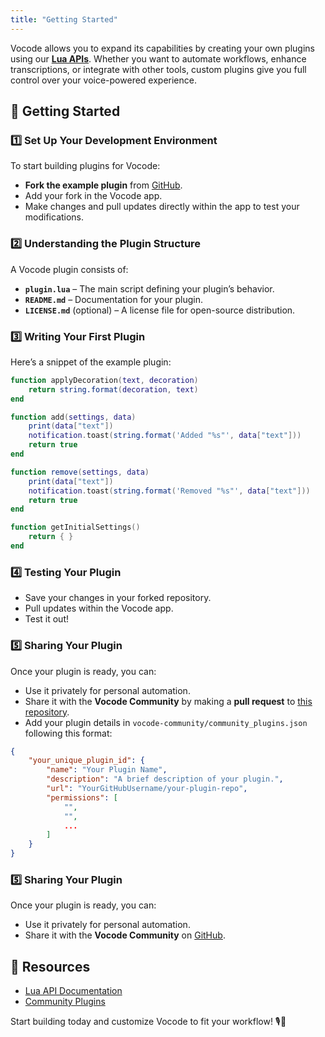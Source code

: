 ```yaml
---
title: "Getting Started"
---
```

<!-- ---
title: Create Your Own Plugin
--- -->

<!-- ## Extend Vocode with Custom Plugins -->

Vocode allows you to expand its capabilities by creating your own plugins using our [**Lua APIs**](developers/lua_apis). Whether you want to automate workflows, enhance transcriptions, or integrate with other tools, custom plugins give you full control over your voice-powered experience.

## 🚀 Getting Started

### 1️⃣ Set Up Your Development Environment
To start building plugins for Vocode:
- **Fork the example plugin** from [GitHub](https://github.com/ViscousPot/vocode-community).
- Add your fork in the Vocode app.
- Make changes and pull updates directly within the app to test your modifications.


### 2️⃣ Understanding the Plugin Structure
A Vocode plugin consists of:
- **`plugin.lua`** – The main script defining your plugin’s behavior.
- **`README.md`** – Documentation for your plugin.
- **`LICENSE.md`** (optional) – A license file for open-source distribution.

### 3️⃣ Writing Your First Plugin
Here’s a snippet of the example plugin:

```lua
function applyDecoration(text, decoration)
    return string.format(decoration, text)
end

function add(settings, data)
    print(data["text"])
    notification.toast(string.format('Added "%s"', data["text"]))
    return true
end

function remove(settings, data)
    print(data["text"])
    notification.toast(string.format('Removed "%s"', data["text"]))
    return true
end

function getInitialSettings()
    return { }
end
```

### 4️⃣ Testing Your Plugin
- Save your changes in your forked repository.
- Pull updates within the Vocode app.
- Test it out!

### 5️⃣ Sharing Your Plugin
Once your plugin is ready, you can:
- Use it privately for personal automation.
- Share it with the **Vocode Community** by making a **pull request** to [this repository](https://github.com/ViscousPot/vocode-community).
- Add your plugin details in `vocode-community/community_plugins.json` following this format:

```json
{
    "your_unique_plugin_id": {
        "name": "Your Plugin Name",
        "description": "A brief description of your plugin.",
        "url": "YourGitHubUsername/your-plugin-repo",
        "permissions": [
            "",
            "",
            ...
        ]
    }
}
```
### 5️⃣ Sharing Your Plugin
Once your plugin is ready, you can:
- Use it privately for personal automation.
- Share it with the **Vocode Community** on [GitHub](https://github.com/ViscousPot/vocode-community).

## 🔗 Resources
- [Lua API Documentation](developers/lua_apis/)
- [Community Plugins](https://github.com/ViscousPot/vocode-community)

Start building today and customize Vocode to fit your workflow! 🎙🚀

